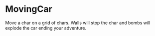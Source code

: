 MovingCar
=========

Move a char on a grid of chars. Walls will stop the char and bombs will explode the car ending your adventure.
